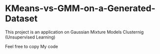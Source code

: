 # KMeans-vs-GMM-on-a-Generated-Dataset

This project is an application on Gaussian Mixture Models Clusternig (Unsupervised Learning)

Feel free to copy My code
